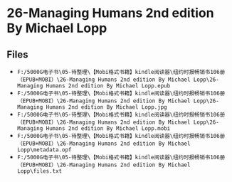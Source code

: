 # 26-Managing Humans 2nd edition By Michael Lopp

## Files

- `F:/5000G电子书\05-待整理\【Mobi格式书籍】kindle阅读器\纽约时报畅销书106册（EPUB+MOBI）\26-Managing Humans 2nd edition By Michael Lopp\26-Managing Humans 2nd edition By Michael Lopp.epub`
- `F:/5000G电子书\05-待整理\【Mobi格式书籍】kindle阅读器\纽约时报畅销书106册（EPUB+MOBI）\26-Managing Humans 2nd edition By Michael Lopp\26-Managing Humans 2nd edition By Michael Lopp.jpg`
- `F:/5000G电子书\05-待整理\【Mobi格式书籍】kindle阅读器\纽约时报畅销书106册（EPUB+MOBI）\26-Managing Humans 2nd edition By Michael Lopp\26-Managing Humans 2nd edition By Michael Lopp.mobi`
- `F:/5000G电子书\05-待整理\【Mobi格式书籍】kindle阅读器\纽约时报畅销书106册（EPUB+MOBI）\26-Managing Humans 2nd edition By Michael Lopp\metadata.opf`
- `F:/5000G电子书\05-待整理\【Mobi格式书籍】kindle阅读器\纽约时报畅销书106册（EPUB+MOBI）\26-Managing Humans 2nd edition By Michael Lopp\files.txt`
